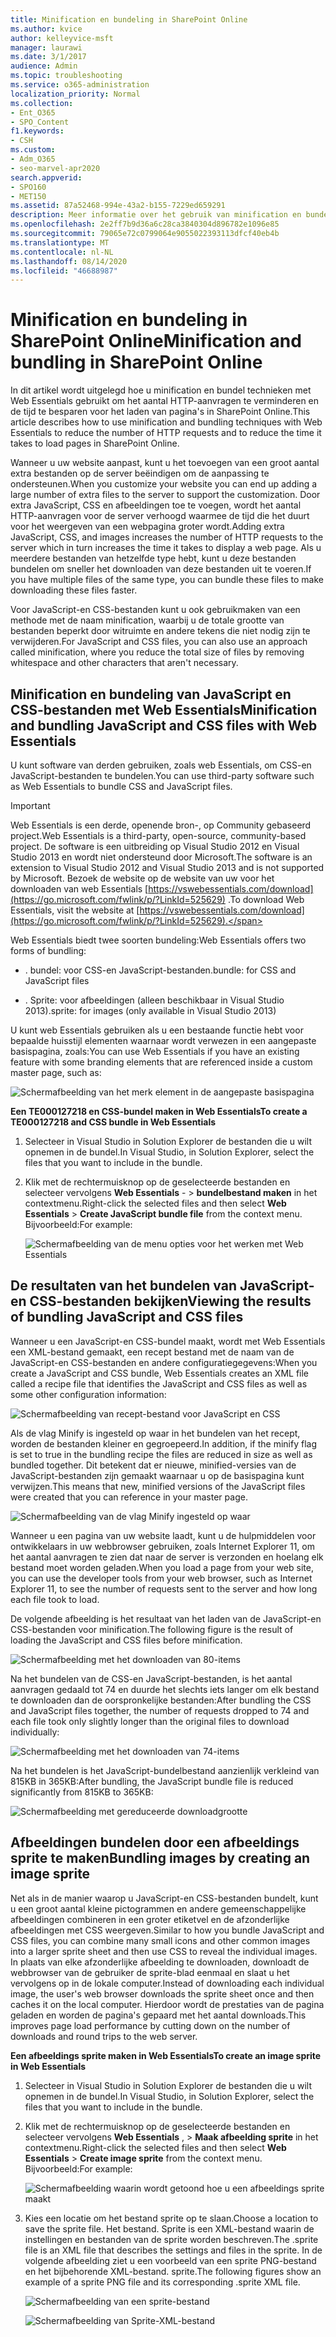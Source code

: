 ```yaml
---
title: Minification en bundeling in SharePoint Online
ms.author: kvice
author: kelleyvice-msft
manager: laurawi
ms.date: 3/1/2017
audience: Admin
ms.topic: troubleshooting
ms.service: o365-administration
localization_priority: Normal
ms.collection:
- Ent_O365
- SPO_Content
f1.keywords:
- CSH
ms.custom:
- Adm_O365
- seo-marvel-apr2020
search.appverid:
- SPO160
- MET150
ms.assetid: 87a52468-994e-43a2-b155-7229ed659291
description: Meer informatie over het gebruik van minification en bundel technieken met Web Essentials voor minder HTTP-aanvragen en de manier waarop u pagina's laadt in SharePoint Online.
ms.openlocfilehash: 2e2ff7b9d36a6c28ca3840304d896782e1096e85
ms.sourcegitcommit: 79065e72c0799064e9055022393113dfcf40eb4b
ms.translationtype: MT
ms.contentlocale: nl-NL
ms.lasthandoff: 08/14/2020
ms.locfileid: "46688987"
---
```

# <a name="minification-and-bundling-in-sharepoint-online"></a><span data-ttu-id="6a95b-103">Minification en bundeling in SharePoint Online</span><span class="sxs-lookup"><span data-stu-id="6a95b-103">Minification and bundling in SharePoint Online</span></span>

<span data-ttu-id="6a95b-104">In dit artikel wordt uitgelegd hoe u minification en bundel technieken met Web Essentials gebruikt om het aantal HTTP-aanvragen te verminderen en de tijd te besparen voor het laden van pagina's in SharePoint Online.</span><span class="sxs-lookup"><span data-stu-id="6a95b-104">This article describes how to use minification and bundling techniques with Web Essentials to reduce the number of HTTP requests and to reduce the time it takes to load pages in SharePoint Online.</span></span>
  
<span data-ttu-id="6a95b-105">Wanneer u uw website aanpast, kunt u het toevoegen van een groot aantal extra bestanden op de server beëindigen om de aanpassing te ondersteunen.</span><span class="sxs-lookup"><span data-stu-id="6a95b-105">When you customize your website you can end up adding a large number of extra files to the server to support the customization.</span></span> <span data-ttu-id="6a95b-106">Door extra JavaScript, CSS en afbeeldingen toe te voegen, wordt het aantal HTTP-aanvragen voor de server verhoogd waarmee de tijd die het duurt voor het weergeven van een webpagina groter wordt.</span><span class="sxs-lookup"><span data-stu-id="6a95b-106">Adding extra JavaScript, CSS, and images increases the number of HTTP requests to the server which in turn increases the time it takes to display a web page.</span></span> <span data-ttu-id="6a95b-107">Als u meerdere bestanden van hetzelfde type hebt, kunt u deze bestanden bundelen om sneller het downloaden van deze bestanden uit te voeren.</span><span class="sxs-lookup"><span data-stu-id="6a95b-107">If you have multiple files of the same type, you can bundle these files to make downloading these files faster.</span></span>
  
<span data-ttu-id="6a95b-108">Voor JavaScript-en CSS-bestanden kunt u ook gebruikmaken van een methode met de naam minification, waarbij u de totale grootte van bestanden beperkt door witruimte en andere tekens die niet nodig zijn te verwijderen.</span><span class="sxs-lookup"><span data-stu-id="6a95b-108">For JavaScript and CSS files, you can also use an approach called minification, where you reduce the total size of files by removing whitespace and other characters that aren't necessary.</span></span>
  
## <a name="minification-and-bundling-javascript-and-css-files-with-web-essentials"></a><span data-ttu-id="6a95b-109">Minification en bundeling van JavaScript en CSS-bestanden met Web Essentials</span><span class="sxs-lookup"><span data-stu-id="6a95b-109">Minification and bundling JavaScript and CSS files with Web Essentials</span></span>

<span data-ttu-id="6a95b-110">U kunt software van derden gebruiken, zoals web Essentials, om CSS-en JavaScript-bestanden te bundelen.</span><span class="sxs-lookup"><span data-stu-id="6a95b-110">You can use third-party software such as Web Essentials to bundle CSS and JavaScript files.</span></span>
  
> [!IMPORTANT]
> <span data-ttu-id="6a95b-111">Web Essentials is een derde, openende bron-, op Community gebaseerd project.</span><span class="sxs-lookup"><span data-stu-id="6a95b-111">Web Essentials is a third-party, open-source, community-based project.</span></span> <span data-ttu-id="6a95b-112">De software is een uitbreiding op Visual Studio 2012 en Visual Studio 2013 en wordt niet ondersteund door Microsoft.</span><span class="sxs-lookup"><span data-stu-id="6a95b-112">The software is an extension to Visual Studio 2012 and Visual Studio 2013 and is not supported by Microsoft.</span></span> <span data-ttu-id="6a95b-113">Bezoek de website op de website van uw voor het downloaden van web Essentials [https://vswebessentials.com/download](https://go.microsoft.com/fwlink/p/?LinkId=525629) .</span><span class="sxs-lookup"><span data-stu-id="6a95b-113">To download Web Essentials, visit the website at [https://vswebessentials.com/download](https://go.microsoft.com/fwlink/p/?LinkId=525629).</span></span> 
  
<span data-ttu-id="6a95b-114">Web Essentials biedt twee soorten bundeling:</span><span class="sxs-lookup"><span data-stu-id="6a95b-114">Web Essentials offers two forms of bundling:</span></span>
  
- <span data-ttu-id="6a95b-115">. bundel: voor CSS-en JavaScript-bestanden</span><span class="sxs-lookup"><span data-stu-id="6a95b-115">.bundle: for CSS and JavaScript files</span></span>
    
- <span data-ttu-id="6a95b-116">. Sprite: voor afbeeldingen (alleen beschikbaar in Visual Studio 2013)</span><span class="sxs-lookup"><span data-stu-id="6a95b-116">.sprite: for images (only available in Visual Studio 2013)</span></span>
    
<span data-ttu-id="6a95b-117">U kunt web Essentials gebruiken als u een bestaande functie hebt voor bepaalde huisstijl elementen waarnaar wordt verwezen in een aangepaste basispagina, zoals:</span><span class="sxs-lookup"><span data-stu-id="6a95b-117">You can use Web Essentials if you have an existing feature with some branding elements that are referenced inside a custom master page, such as:</span></span>
  
![Schermafbeelding van het merk element in de aangepaste basispagina](../media/3a6eba36-973d-482b-8556-a9394b8ba19f.png)
  
 <span data-ttu-id="6a95b-119">**Een TE000127218 en CSS-bundel maken in Web Essentials**</span><span class="sxs-lookup"><span data-stu-id="6a95b-119">**To create a TE000127218 and CSS bundle in Web Essentials**</span></span>
  
1. <span data-ttu-id="6a95b-120">Selecteer in Visual Studio in Solution Explorer de bestanden die u wilt opnemen in de bundel.</span><span class="sxs-lookup"><span data-stu-id="6a95b-120">In Visual Studio, in Solution Explorer, select the files that you want to include in the bundle.</span></span>
    
2. <span data-ttu-id="6a95b-121">Klik met de rechtermuisknop op de geselecteerde bestanden en selecteer vervolgens **Web Essentials** - \> **bundelbestand maken** in het contextmenu.</span><span class="sxs-lookup"><span data-stu-id="6a95b-121">Right-click the selected files and then select **Web Essentials** \> **Create JavaScript bundle file** from the context menu.</span></span> <span data-ttu-id="6a95b-122">Bijvoorbeeld:</span><span class="sxs-lookup"><span data-stu-id="6a95b-122">For example:</span></span> 
    
    ![Schermafbeelding van de menu opties voor het werken met Web Essentials](../media/41aac84c-4538-4f78-b454-46e651f868a3.png)
  
## <a name="viewing-the-results-of-bundling-javascript-and-css-files"></a><span data-ttu-id="6a95b-124">De resultaten van het bundelen van JavaScript-en CSS-bestanden bekijken</span><span class="sxs-lookup"><span data-stu-id="6a95b-124">Viewing the results of bundling JavaScript and CSS files</span></span>

<span data-ttu-id="6a95b-125">Wanneer u een JavaScript-en CSS-bundel maakt, wordt met Web Essentials een XML-bestand gemaakt, een recept bestand met de naam van de JavaScript-en CSS-bestanden en andere configuratiegegevens:</span><span class="sxs-lookup"><span data-stu-id="6a95b-125">When you create a JavaScript and CSS bundle, Web Essentials creates an XML file called a recipe file that identifies the JavaScript and CSS files as well as some other configuration information:</span></span> 
  
![Schermafbeelding van recept-bestand voor JavaScript en CSS](../media/7ba891f8-52d8-467b-a0f6-b062dd1137a4.png)
  
<span data-ttu-id="6a95b-127">Als de vlag Minify is ingesteld op waar in het bundelen van het recept, worden de bestanden kleiner en gegroepeerd.</span><span class="sxs-lookup"><span data-stu-id="6a95b-127">In addition, if the minify flag is set to true in the bundling recipe the files are reduced in size as well as bundled together.</span></span> <span data-ttu-id="6a95b-128">Dit betekent dat er nieuwe, minified-versies van de JavaScript-bestanden zijn gemaakt waarnaar u op de basispagina kunt verwijzen.</span><span class="sxs-lookup"><span data-stu-id="6a95b-128">This means that new, minified versions of the JavaScript files were created that you can reference in your master page.</span></span>
  
![Schermafbeelding van de vlag Minify ingesteld op waar](../media/50523af2-6412-4117-ac3d-5bd26f6d562e.png)
  
<span data-ttu-id="6a95b-130">Wanneer u een pagina van uw website laadt, kunt u de hulpmiddelen voor ontwikkelaars in uw webbrowser gebruiken, zoals Internet Explorer 11, om het aantal aanvragen te zien dat naar de server is verzonden en hoelang elk bestand moet worden geladen.</span><span class="sxs-lookup"><span data-stu-id="6a95b-130">When you load a page from your web site, you can use the developer tools from your web browser, such as Internet Explorer 11, to see the number of requests sent to the server and how long each file took to load.</span></span>
  
<span data-ttu-id="6a95b-131">De volgende afbeelding is het resultaat van het laden van de JavaScript-en CSS-bestanden voor minification.</span><span class="sxs-lookup"><span data-stu-id="6a95b-131">The following figure is the result of loading the JavaScript and CSS files before minification.</span></span>
  
![Schermafbeelding met het downloaden van 80-items](../media/e2df3912-1923-46e6-8cf2-3015a31554e1.png)
  
<span data-ttu-id="6a95b-133">Na het bundelen van de CSS-en JavaScript-bestanden, is het aantal aanvragen gedaald tot 74 en duurde het slechts iets langer om elk bestand te downloaden dan de oorspronkelijke bestanden:</span><span class="sxs-lookup"><span data-stu-id="6a95b-133">After bundling the CSS and JavaScript files together, the number of requests dropped to 74 and each file took only slightly longer than the original files to download individually:</span></span>
  
![Schermafbeelding met het downloaden van 74-items](../media/686c4387-70e8-4a74-9d45-059f33a91184.png)
  
<span data-ttu-id="6a95b-135">Na het bundelen is het JavaScript-bundelbestand aanzienlijk verkleind van 815KB in 365KB:</span><span class="sxs-lookup"><span data-stu-id="6a95b-135">After bundling, the JavaScript bundle file is reduced significantly from 815KB to 365KB:</span></span>
  
![Schermafbeelding met gereduceerde downloadgrootte](../media/5e7dbd98-faff-4f68-b320-108fb252e395.png)
  
## <a name="bundling-images-by-creating-an-image-sprite"></a><span data-ttu-id="6a95b-137">Afbeeldingen bundelen door een afbeeldings sprite te maken</span><span class="sxs-lookup"><span data-stu-id="6a95b-137">Bundling images by creating an image sprite</span></span>

<span data-ttu-id="6a95b-138">Net als in de manier waarop u JavaScript-en CSS-bestanden bundelt, kunt u een groot aantal kleine pictogrammen en andere gemeenschappelijke afbeeldingen combineren in een groter etiketvel en de afzonderlijke afbeeldingen met CSS weergeven.</span><span class="sxs-lookup"><span data-stu-id="6a95b-138">Similar to how you bundle JavaScript and CSS files, you can combine many small icons and other common images into a larger sprite sheet and then use CSS to reveal the individual images.</span></span> <span data-ttu-id="6a95b-139">In plaats van elke afzonderlijke afbeelding te downloaden, downloadt de webbrowser van de gebruiker de sprite-blad eenmaal en slaat u het vervolgens op in de lokale computer.</span><span class="sxs-lookup"><span data-stu-id="6a95b-139">Instead of downloading each individual image, the user's web browser downloads the sprite sheet once and then caches it on the local computer.</span></span> <span data-ttu-id="6a95b-140">Hierdoor wordt de prestaties van de pagina geladen en worden de pagina's gepaard met het aantal downloads.</span><span class="sxs-lookup"><span data-stu-id="6a95b-140">This improves page load performance by cutting down on the number of downloads and round trips to the web server.</span></span>
  
 <span data-ttu-id="6a95b-141">**Een afbeeldings sprite maken in Web Essentials**</span><span class="sxs-lookup"><span data-stu-id="6a95b-141">**To create an image sprite in Web Essentials**</span></span>
  
1. <span data-ttu-id="6a95b-142">Selecteer in Visual Studio in Solution Explorer de bestanden die u wilt opnemen in de bundel.</span><span class="sxs-lookup"><span data-stu-id="6a95b-142">In Visual Studio, in Solution Explorer, select the files that you want to include in the bundle.</span></span>
    
2. <span data-ttu-id="6a95b-143">Klik met de rechtermuisknop op de geselecteerde bestanden en selecteer vervolgens **Web Essentials** , \> **Maak afbeelding sprite** in het contextmenu.</span><span class="sxs-lookup"><span data-stu-id="6a95b-143">Right-click the selected files and then select **Web Essentials** \> **Create image sprite** from the context menu.</span></span> <span data-ttu-id="6a95b-144">Bijvoorbeeld:</span><span class="sxs-lookup"><span data-stu-id="6a95b-144">For example:</span></span> 
    
    ![Schermafbeelding waarin wordt getoond hoe u een afbeeldings sprite maakt](../media/de0fe741-4ef7-4e3b-bafa-ef9f4822dac6.png)
  
3. <span data-ttu-id="6a95b-146">Kies een locatie om het bestand sprite op te slaan.</span><span class="sxs-lookup"><span data-stu-id="6a95b-146">Choose a location to save the sprite file.</span></span> <span data-ttu-id="6a95b-147">Het bestand. Sprite is een XML-bestand waarin de instellingen en bestanden van de sprite worden beschreven.</span><span class="sxs-lookup"><span data-stu-id="6a95b-147">The .sprite file is an XML file that describes the settings and files in the sprite.</span></span> <span data-ttu-id="6a95b-148">In de volgende afbeelding ziet u een voorbeeld van een sprite PNG-bestand en het bijbehorende XML-bestand. sprite.</span><span class="sxs-lookup"><span data-stu-id="6a95b-148">The following figures show an example of a sprite PNG file and its corresponding .sprite XML file.</span></span>
    
    ![Schermafbeelding van een sprite-bestand](../media/0876bb2a-d1b9-4169-8e95-9c290d628d90.png)
  
    ![Schermafbeelding van Sprite-XML-bestand](../media/d1f94776-280d-4d56-abb5-384f145d9989.png)
  

